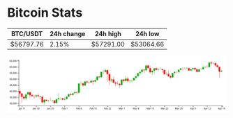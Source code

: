 # Bitcoin Stats

BTC/USDT|24h change|24h high|24h low|
|---|---|---|---|
|$56797.76|2.15%|$57291.00|$53064.66|

<img src="./chart.svg">
